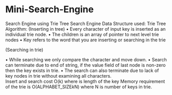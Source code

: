 # Mini-Search-Engine
Search Engine using Trie Tree
Search Engine
Data Structure used: Trie Tree
Algorithm:
	(Inserting in tree)
•	Every character of input key is inserted as an individual trie node.
•	The children is an array of pointer to next level trie nodes
•	Key refers to the word that you are inserting or searching in the trie

(Searching in trie)

•	While searching we only compare the character and move down.
•	Search can terminate due to end of string, if the value field of last node is non-zero then the key exists in trie.
•	The search can also terminate due to lack of key nodes in trie without examining all characters.  
Insert and search cost O(k) where is length of the key
Memory requirement of the trie is O(ALPHABET_SIZE*k*N) where N is number of keys in trie.

